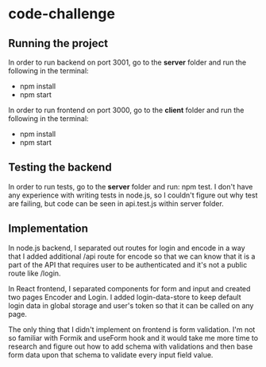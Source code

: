 # code-challenge

## Running the project

In order to run backend on port 3001, go to the **server** folder and run the following in the terminal:

- npm install
- npm start

In order to run frontend on port 3000, go to the **client** folder and run the following in the terminal:

- npm install
- npm start

## Testing the backend

In order to run tests, go to the **server** folder and run: npm test. I don't have any experience with writing tests in node.js, so I couldn't figure out why test are failing, but code can be seen in api.test.js within server folder.

## Implementation

In node.js backend, I separated out routes for login and encode in a way that I added additional /api route
for encode so that we can know that it is a part of the API that requires user to be authenticated and it's
not a public route like /login.

In React frontend, I separated components for form and input and created two pages Encoder and Login. I
added login-data-store to keep default login data in global storage and user's token so that it can be
called on any page.

The only thing that I didn't implement on frontend is form validation. I'm not so familiar with
Formik and useForm hook and it would take me more time to research and figure out how to
add schema with validations and then base form data upon that schema to validate every input field value.
